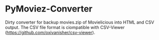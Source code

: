 PyMoviez-Converter
=====================

Dirty converter for backup movies.zip of Movielicious into HTML and CSV output. The CSV file format is ciompatible with CSV-Viewer (https://github.com/oxivanisher/csv-viewer).
